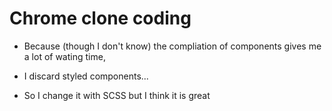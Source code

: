 # Chrome clone coding

- Because (though I don't know) the compliation of components gives me a lot of wating time,

- I discard styled components...

- So I change it with SCSS but I think it is great
